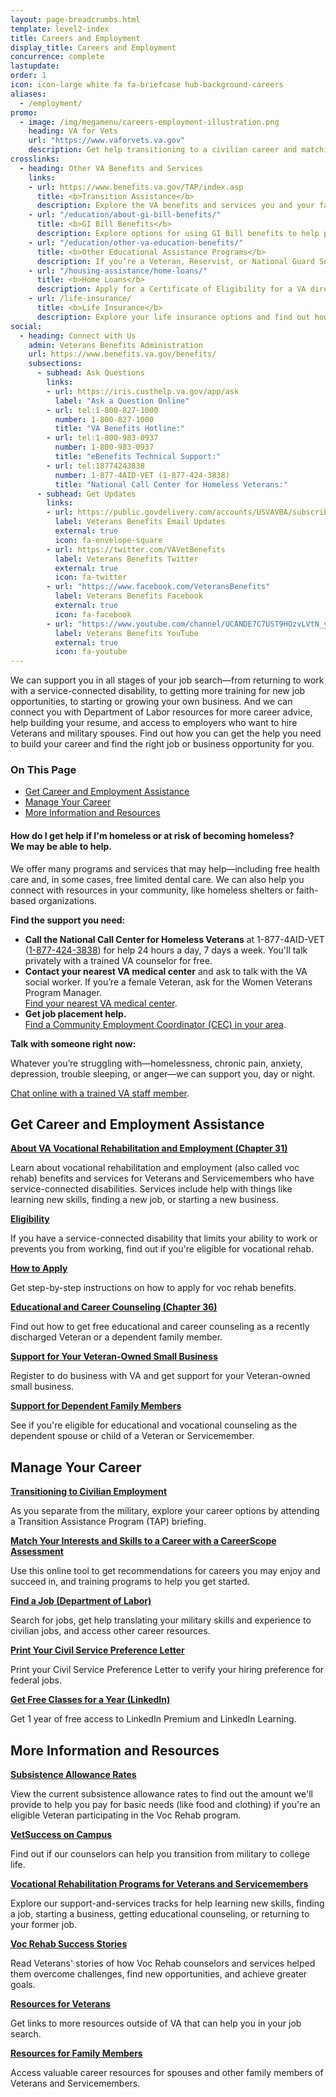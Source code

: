 ```yaml
---
layout: page-breadcrumbs.html
template: level2-index
title: Careers and Employment
display_title: Careers and Employment
concurrence: complete
lastupdate:
order: 1
icon: icon-large white fa fa-briefcase hub-background-careers
aliases:
  - /employment/
promo:
  - image: /img/megamenu/careers-employment-illustration.png
    heading: VA for Vets
    url: "https://www.vaforvets.va.gov"
    description: Get help transitioning to a civilian career and matching your skills and experiences to VA job opportunities.
crosslinks:
  - heading: Other VA Benefits and Services
    links:
    - url: https://www.benefits.va.gov/TAP/index.asp
      title: <b>Transition Assistance</b>
      description: Explore the VA benefits and services you and your family may qualify for, and get help transitioning to VA support as you separate from the military.
    - url: "/education/about-gi-bill-benefits/"
      title: <b>GI Bill Benefits</b>
      description: Explore options for using GI Bill benefits to help pay for school or training, and find out what benefits you can get.
    - url: "/education/other-va-education-benefits/"
      title: <b>Other Educational Assistance Programs</b>
      description: If you’re a Veteran, Reservist, or National Guard Soldier who doesn’t qualify for the Post-9/11 GI Bill, see if you can get education benefits through other VA programs.
    - url: "/housing-assistance/home-loans/"
      title: <b>Home Loans</b>
      description: Apply for a Certificate of Eligibility for a VA direct or VA-backed home loan to build, buy, improve, or refinance a home.
    - url: /life-insurance/
      title: <b>Life Insurance</b>
      description: Explore your life insurance options and find out how to apply as a Servicemember, Veteran, or family member.
social:
  - heading: Connect with Us
    admin: Veterans Benefits Administration
    url: https://www.benefits.va.gov/benefits/
    subsections:
      - subhead: Ask Questions
        links:
        - url: https://iris.custhelp.va.gov/app/ask
          label: "Ask a Question Online"
        - url: tel:1-800-827-1000
          number: 1-800-827-1000
          title: "VA Benefits Hotline:"
        - url: tel:1-800-983-0937
          number: 1-800-983-0937
          title: "eBenefits Technical Support:"
        - url: tel:18774243838
          number: 1-877-4AID-VET (1-877-424-3838)
          title: "National Call Center for Homeless Veterans:"
      - subhead: Get Updates
        links:
        - url: https://public.govdelivery.com/accounts/USVAVBA/subscriber/new
          label: Veterans Benefits Email Updates
          external: true
          icon: fa-envelope-square
        - url: https://twitter.com/VAVetBenefits
          label: Veterans Benefits Twitter
          external: true
          icon: fa-twitter
        - url: "https://www.facebook.com/VeteransBenefits"
          label: Veterans Benefits Facebook
          external: true
          icon: fa-facebook
        - url: "https://www.youtube.com/channel/UCANDE7C7UST9HOzvLVtN_yg"
          label: Veterans Benefits YouTube
          external: true
          icon: fa-youtube
---
```


<p class="va-introtext">
We can support you in all stages of your job search—from returning to work with a service-connected disability, to getting more training for new job opportunities, to starting or growing your own business. And we can connect you with Department of Labor resources for more career advice, help building your resume, and access to employers who want to hire Veterans and military spouses. Find out how you can get the help you need to build your career and find the right job or business opportunity for you.
</p>

<h3>On This Page</h3>

<ul>
  <li><a href="#get">Get Career and Employment Assistance</a></li>
  <li><a href="#manage">Manage Your Career</a></li>
  <li><a href="#more">More Information and Resources</a></li>
</ul>

<div class="usa-alert usa-alert-warning">
  <div class="usa-alert-body">
    <h4 class="usa-alert-title">How do I get help if I'm homeless or at risk of becoming homeless?<br><a id="crisis-expander-link">We may be able to help</a>.</h4>
    <div id="crisis-expander-content" class="expander-content expander-content-closed">
      <div class="expander-content-inner usa-alert-text">
        <p>We offer many programs and services that may help—including free health care and, in some cases, free limited dental care. We can also help you connect with resources in your community, like homeless shelters or faith-based organizations.</p>
        <p><b>Find the support you need:</p>
        <ul>
          <li>Call the National Call Center for Homeless Veterans</b> at 1-877-4AID-VET (<a href="tel:+18774243838">1-877-424-3838</a>) for help 24 hours a day, 7 days a week. You'll talk privately with a trained VA counselor for free.
          <li><b>Contact your nearest VA medical center</b> and ask to talk with the VA social worker. If you’re a female Veteran, ask for the Women Veterans Program Manager. <br>
            <a href="/facilities/">Find your nearest VA medical center</a>.</li>
          <li><b>Get job placement help.</b><br>
            <a href="https://www.va.gov/homeless/cec-contacts.asp">Find a Community Employment Coordinator (CEC) in your area</a>.</li>
        </ul>
        <p><b>Talk with someone right now:</b>
        <p>Whatever you’re struggling with—homelessness, chronic pain, anxiety, depression, trouble sleeping, or anger—we can support you, day or night.</p>
        <a href="https://www.veteranscrisisline.net/ChatTermsOfService.aspx?account=Homeless%20Veterans%20Chat">Chat online with a trained VA staff member</a>.</p>
      </div>
    </div>
  </div>
</div>

<script type="text/javascript">

  // Toggle the expandable crisis info
  document.getElementById('crisis-expander-link')
    .addEventListener('click', function () {
      document.getElementById('crisis-expander-content').classList.toggle('expander-content-closed');
    });
</script>

<section class='usa-grid'>
  <div class="va-h-ruled--stars"></div>
</section>

<section id="get" class="merger-majorlinks">

  <h2>Get Career and Employment Assistance</h2>

  <div class="link">
    <a href="/careers-employment/vocational-rehabilitation/"><b>About VA Vocational Rehabilitation and Employment (Chapter 31)</b></a>
    <p>Learn about vocational rehabilitation and employment (also called voc rehab) benefits and services for Veterans and Servicemembers who have service-connected disabilities. Services include help with things like learning new skills, finding a new job, or starting a new business.</p>
  </div>

  <div class="link">
    <a href="/careers-employment/vocational-rehabilitation/eligibility/"><b>Eligibility</b></a>
    <p>If you have a service-connected disability that limits your ability to work or prevents you from working, find out if you're eligible for vocational rehab.</p>
  </div>

  <div class="link">
    <a href="/careers-employment/vocational-rehabilitation/how-to-apply/"><b>How to Apply</b></a>
    <p>Get step-by-step instructions on how to apply for voc rehab benefits.</p>
  </div>

  <div class="link">
    <a href="/careers-employment/education-and-career-counseling/"><b>Educational and Career Counseling (Chapter 36)</b></a>
    <p>Find out how to get free educational and career counseling as a recently discharged Veteran or a dependent family member. </p>
  </div>

  <div class="link">
    <a href="/careers-employment/veteran-owned-business-support/"><b>Support for Your Veteran-Owned Small Business</b></a>
    <p>Register to do business with VA and get support for your Veteran-owned small business.</p>
  </div>

  <div class="link">
    <a href="/careers-employment/dependent-benefits/"><b>Support for Dependent Family Members</b></a>
    <p>See if you're eligible for educational and vocational counseling as the dependent spouse or child of a Veteran or Servicemember.</p>
  </div>

</section>

<section class='usa-grid'>
  <div class="va-h-ruled--stars"></div>
</section>

<section id="manage" class="merger-majorlinks">

  <h2>Manage Your Career</h2>

  <div class="link">
    <a href="https://www.benefits.va.gov/vocrehab/transitioning_from_service.asp"><b>Transitioning to Civilian Employment</b></a>
    <p>As you separate from the military, explore your career options by attending a Transition Assistance Program (TAP) briefing.</p>
    </div>

  <div class="link">
    <a href="/careers-employment/careerscope-skills-assessment/"><b>Match Your Interests and Skills to a Career with a CareerScope Assessment</b></a>
    <p>Use this online tool to get recommendations for careers you may enjoy and succeed in, and training programs to help you get started.</p>
  </div>

  <div class="link">
    <a href="https://dol.gov/veterans/findajob/" target="_blank"><b>Find a Job (Department of Labor)</b></a>
    <p>Search for jobs, get help translating your military skills and experience to civilian jobs, and access other career resources.</p>
  </div>

  <div class="link">
    <a href="/records/download-va-letters/"><b>Print Your Civil Service Preference Letter</b></a>
    <p>Print your Civil Service Preference Letter to verify your hiring preference for federal jobs.</p>
  </div>

  <div class="link">
    <a href="https://linkedinforgood.linkedin.com/programs/veterans" target="_blank"><b>Get Free Classes for a Year (LinkedIn)</b></a>
    <p>Get 1 year of free access to LinkedIn Premium and LinkedIn Learning.</p>
  </div>

</section>

<section class='usa-grid'>
  <div class="va-h-ruled--stars"></div>
</section>

<section id="more" class="merger-majorlinks">

  <h2>More Information and Resources</h2>

  <div class="link">
    <a href="https://benefits.va.gov/VOCREHAB/subsistence_allowance_rates.asp"><b>Subsistence Allowance Rates</b></a>
    <p>View the current subsistence allowance rates to find out the amount we'll provide to help you pay for basic needs (like food and clothing) if you're an eligible Veteran participating in the Voc Rehab program.</p>
  </div>

  <div class="link">
    <a href="/careers-employment/vetsuccess-on-campus/"><b>VetSuccess on Campus</b></a>
    <p>Find out if our counselors can help you transition from military to college life.</p>
  </div>

  <div class="link">
    <a href="https://www.benefits.va.gov/vocrehab/program_definitions.asp"><b>Vocational Rehabilitation Programs for Veterans and Servicemembers</b></a>
    <p>Explore our support-and-services tracks for help learning new skills, finding a job, starting a business, getting educational counseling, or returning to your former job.</p>
  </div>

  <div class="link">
    <a href="https://www.benefits.va.gov/vocrehab/success_stories.asp"><b>Voc Rehab Success Stories</b></a>
    <p>Read Veterans' stories of how Voc Rehab counselors and services helped them overcome challenges, find new opportunities, and achieve greater goals.</p>
  </div>

  <div class="link">
    <a href="/careers-employment/veteran-resources/"><b>Resources for Veterans</b></a>
    <p>Get links to more resources outside of VA that can help you in your job search.</p>
  </div>

  <div class="link">
    <a href="/careers-employment/family-resources/"><b>Resources for Family Members</b></a>
    <p>Access valuable career resources for spouses and other family members of Veterans and Servicemembers.</p>
  </div>

</section>
